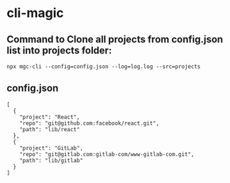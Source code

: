 # cli-magic

## Command to Clone all projects from config.json list into projects folder:

```
npx mgc-cli --config=config.json --log=log.log --src=projects
```

## config.json

```
[
  {
    "project": "React",
    "repo": "git@github.com:facebook/react.git",
    "path": "lib/react"
  },
  {
    "project": "GitLab",
    "repo": "git@gitlab.com:gitlab-com/www-gitlab-com.git",
    "path": "lib/gitlab"
  }
]
```
